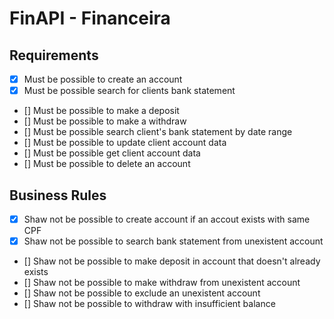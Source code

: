 # FinAPI - Financeira


## Requirements

- [x] Must be possible to create an account
- [x] Must be possible search for clients bank statement
- [] Must be possible to make a deposit
- [] Must be possible to make a withdraw
- [] Must be possible search client's bank statement by date range
- [] Must be possible to update client account data
- [] Must be possible get client account data
- [] Must be possible to delete an account


## Business Rules

- [x] Shaw not be possible to create account if an accout exists with same CPF
- [x] Shaw not be possible to search bank statement from unexistent account
- [] Shaw not be possible to make deposit in account that doesn't already exists
- [] Shaw not be possible to make withdraw from unexistent account
- [] Shaw not be possible to exclude an unexistent account
- [] Shaw not be possible to withdraw with insufficient balance


